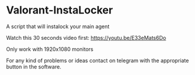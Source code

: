 # Valorant-InstaLocker
A script that will instalock your main agent

Watch this 30 seconds video first: https://youtu.be/E33eMats6Do

Only work with 1920x1080 monitors

For any kind of problems or ideas contact on telegram with the appropriate button in the software.
